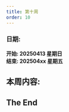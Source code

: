 ```yaml
---
title: 第十周
order: 10
---
```


### 日期:  
**开始: 20250413 星期日**  
**结束: 202504xx 星期五**  

## 本周内容:  


## The End